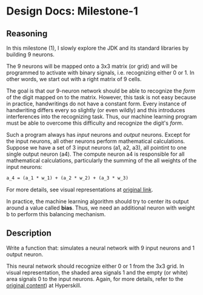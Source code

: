 # Design Docs: Milestone-1


## Reasoning
In this milestone (1), I slowly explore the JDK and its standard libraries by building 9 neurons.

The 9 neurons will be mapped onto a 3x3 matrix (or grid) and will be programmed to activate with binary signals, i.e. recognizing either 0 or 1.  In other words, we start out with a right matrix of 9 cells.

The goal is that our 9-neuron network should be able to recognize the *form* of the digit mapped on to the matrix.  However, this task is not easy because in practice, handwritings do not have a constant form.  Every instance of handwriting differs every so slightly (or even wildly) and this introduces interferences into the recognizing task.  Thus, our machine learning program must be able to overcome this difficulty and recognize the digit's *form*.

Such a program always has *input* neurons and *output* neurons.  Except for the input neurons, all other neurons perform mathematical calculations. Suppose we have a set of 3 input neurons (a1, a2, a3), all pointint to one single output neuron (a4).  The compute neuron a4 is responsible for all mathematical calculations, particularly the summing of the all weights of the input neurons:

```tex
a_4 = (a_1 * w_1) + (a_2 * w_2) + (a_3 * w_3)
```

For more details, see visual representations at [original link](https://hyperskill.org/projects/51/stages/277/preview).

In practice, the machine learning algorithm should try to center its output around a value called **bias**.  Thus, we need an additional neuron with weight b to perform this balancing mechanism.


## Description
Write a function that: simulates a neural network with 9 input neurons and 1 output neuron.

This neural network should recognize either 0 or 1 from the 3x3 grid.  In visual representation, the shaded area signals 1 and the empty (or white) area signals 0 to the input neurons.  Again, for more details, refer to the [original content](https://hyperskill.org/projects/51/stages/277/preview)) at Hyperskill.
